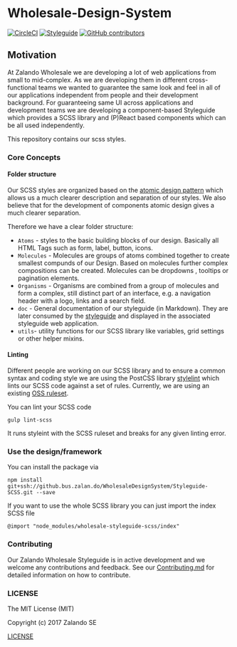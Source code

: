 # Wholesale-Design-System

[![CircleCI](https://circleci.com/gh/wholesale-design-system/scss.svg?style=svg)](https://circleci.com/gh/wholesale-design-system/scss)
[![Styleguide](https://img.shields.io/github/issues/wholesale-design-system/scss.svg)](https://github.com/wholesale-design-system/components/issues)
[![GitHub contributors](https://img.shields.io/github/contributors/wholesale-design-system/scss.svg)]()

## Motivation

At Zalando Wholesale we are developing a lot of web applications from small to mid-complex. As we are developing them in different cross-functional teams we wanted to guarantee the same look and feel in all of our applications independent from people and their development background. For guaranteeing same UI across applications and development teams we are developing a component-based Styleguide which provides a SCSS library and (P)React based components which can be all used independently.

This repository contains our scss styles. 

### Core Concepts

#### Folder structure

Our SCSS styles are organized based on the [atomic design pattern](http://bradfrost.com/blog/post/atomic-web-design/) which allows us a much clearer description and separation of our styles. We also believe that for the development of components atomic design gives a much clearer separation.

Therefore we have a clear folder structure:

- `Atoms` - styles to the basic building blocks of our design. Basically all HTML Tags such as form, label, button, icons.
- `Molecules` - Molecules are groups of atoms combined together to create smallest compunds of our Design. Based on molecules further complex compositions can be created. Molecules can be dropdowns , tooltips or pagination elements.
- `Organisms` - Organisms are combined from a group of molecules and form a complex, still distinct part of an interface, e.g. a navigation header with a logo, links and a search field. 
- `doc` - General documentation of our styleguide (in Markdown). They are later consumed by the [styleguide](https://github.com/wholesale-design-system/styleguide) and displayed in the associated styleguide web application.
- `utils`- utility functions for our SCSS library like variables, grid settings or other helper mixins.

#### Linting

Different people are working on our SCSS library and to ensure a common syntax and coding style we are using the PostCSS library [stylelint](https://github.com/stylelint/stylelint) which lints our SCSS code against a set of rules. Currently, we are using an existing [OSS ruleset](https://github.com/bjankord/stylelint-config-sass-guidelines). 

You can lint your SCSS code 

`gulp lint-scss`

It runs styleint with the SCSS ruleset and breaks for any given linting error.

### Use the design/framework

You can install the package via

`npm install git+ssh://github.bus.zalan.do/WholesaleDesignSystem/Styleguide-SCSS.git --save`

If you want to use the whole SCSS library you can just import the index SCSS file 

`@import "node_modules/wholesale-styleguide-scss/index"`

### Contributing

Our Zalando Wholesale Styleguide is in active development and we welcome any contributions and feedback. See our [Contributing.md](Contributing.md) for detailed information on how to contribute.

### LICENSE

The MIT License (MIT)

Copyright (c) 2017 Zalando SE

[LICENSE](LICENSE)